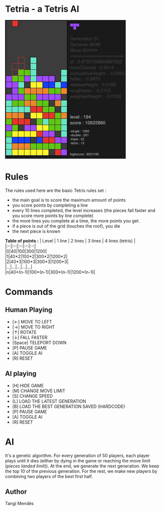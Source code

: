 # Tetria - a Tetris AI

![25th Generation AI](https://raw.githubusercontent.com/tangimds/tetria/master/docs/aiPlaying.gif?raw=true)
# Rules
The rules used here are the basic Tetris rules set :
* the main goal is to score the maximum amount of points
* you score points by completing a line
* every 10 lines completed, the level increases (the pieces fall faster and you score more points by line complete)
* the more lines you complete at a time, the more points you get.
* if a piece is out of the grid (touches the roof), you die
* the next piece is known

**Table of points :**
| Level | 1 line | 2 lines | 3 lines | 4 lines (tetris) |  
|:-:|:-:|:-:|:-:|:-:|  
|0|40|100|300|1200|  
|1|40\*2|100\*2|300\*2|1200\*2|  
|2|40\*3|100\*3|300\*3|1200\*3|  
|...|...|...|...|...|  
|n|40\*(n-1)|100\*(n-1)|300\*(n-1)|1200\*(n-1)|  

# Commands
## Human Playing
* [←] MOVE TO LEFT
* [→] MOVE TO RIGHT
* [↑] ROTATE
* [↓] FALL FASTER
* [Space] TELEPORT DOWN
* [P] PAUSE GAME
* [A] TOGGLE AI
* [R] RESET

## AI playing
* [H] HIDE GAME
* [M] CHANGE MOVE LIMIT
* [S] CHANGE SPEED
* [L] LOAD THE LATEST GENERATION
* [B] LOAD THE BEST GENERATION SAVED (HARDCODE)
* [P] PAUSE GAME
* [A] TOGGLE AI
* [R] RESET

# AI
It's a genetic algorithm.
For every generation of 50 players, each player plays until it dies (either by dying in the game or reaching the move limit (*pieces landed limit*)). At the end, we generate the next generation. We keep the top 10 of the previous generation. For the rest, we make new players by combining two players of the best first half.
## Author 
Tangi Mendès
